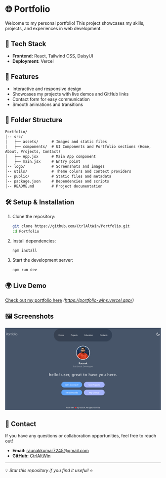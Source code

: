 # 🌐 Portfolio

Welcome to my personal portfolio! This project showcases my skills, projects, and experiences in web development.

## 🚀 Tech Stack

- **Frontend:** React, Tailwind CSS, DaisyUI
- **Deployment:** Vercel

## 📌 Features

- Interactive and responsive design
- Showcases my projects with live demos and GitHub links
- Contact form for easy communication
- Smooth animations and transitions

## 📂 Folder Structure

```
Portfolio/
│-- src/
│   ├── assets/      # Images and static files
│   ├── components/  # UI Components and Portfolio sections (Home, About, Projects, Contact)
│   ├── App.jsx      # Main App component
│   ├── main.jsx     # Entry point
│-- logo/            # Screenshots and images
│-- utils/           # Theme colors and context providers
│-- public/          # Static files and metadata
│-- package.json     # Dependencies and scripts
│-- README.md        # Project documentation
```

## 🛠️ Setup & Installation

1. Clone the repository:
   ```sh
   git clone https://github.com/CtrlAltWin/Portfolio.git
   cd Portfolio
   ```
2. Install dependencies:
   ```sh
   npm install
   ```
3. Start the development server:
   ```sh
   npm run dev
   ```

## 🌍 Live Demo

[Check out my portfolio here](#) _(https://portfolio-wlhs.vercel.app/)_

## 🖼️ Screenshots

![Home Page](/App_screenshots/Screenshot%202025-01-29%20203313.png)

## 📧 Contact

If you have any questions or collaboration opportunities, feel free to reach out!

- **Email**: [raunakkumar7245@gmail.com](mailto:raunakkumar7245@gmail.com)
- **GitHub:** [CtrlAltWin](https://github.com/CtrlAltWin)

---

💡 _Star this repository if you find it useful!_ ⭐
